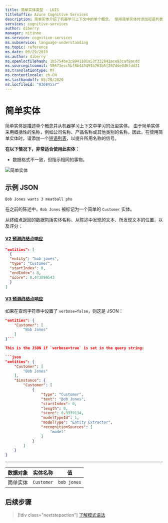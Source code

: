 ```yaml
---
title: 简单实体类型 - LUIS
titleSuffix: Azure Cognitive Services
description: 简单实体介绍了机器学习上下文中的单个概念。 使用简单实体时添加短语列表以改进结果。
services: cognitive-services
author: diberry
manager: nitinme
ms.service: cognitive-services
ms.subservice: language-understanding
ms.topic: reference
ms.date: 09/29/2019
ms.author: diberry
ms.openlocfilehash: 1b5754be3c9941101a53f332841ace93caf9acdd
ms.sourcegitcommit: 50673ecc5bf8b443491b763b5f287dde046fdd31
ms.translationtype: MT
ms.contentlocale: zh-CN
ms.lasthandoff: 05/20/2020
ms.locfileid: "83684557"
---
```

# <a name="simple-entity"></a>简单实体

简单实体是描述单个概念并从机器学习上下文中学习的泛型实体。 由于简单实体采用概括性的名称，例如公司名称、产品名称或其他类别的名称，因此，在使用简单实体时，请添加一个[短语列表](luis-concept-feature.md)，以提升所用名称的信号。

**在以下情况下，非常适合使用此实体：**

* 数据格式不一致，但指示相同的事物。

![简单实体](./media/luis-concept-entities/simple-entity.png)

## <a name="example-json"></a>示例 JSON

`Bob Jones wants 3 meatball pho`

在之前的陈述中，`Bob Jones` 被标记为一个简单的 `Customer` 实体。

从终结点返回的数据包括实体名称、从陈述中发现的文本、所发现文本的位置，以及评分：

#### <a name="v2-prediction-endpoint-response"></a>[V2 预测终结点响应](#tab/V2)

```JSON
"entities": [
  {
  "entity": "bob jones",
  "type": "Customer",
  "startIndex": 0,
  "endIndex": 8,
  "score": 0.473899543
  }
]
```

#### <a name="v3-prediction-endpoint-response"></a>[V3 预测终结点响应](#tab/V3)

如果在查询字符串中设置了 `verbose=false`，则这是 JSON：

```json
"entities": {
    "Customer": [
        "Bob Jones"
    ]
}```

This is the JSON if `verbose=true` is set in the query string:

```json
"entities": {
    "Customer": [
        "Bob Jones"
    ],
    "$instance": {
        "Customer": [
            {
                "type": "Customer",
                "text": "Bob Jones",
                "startIndex": 0,
                "length": 9,
                "score": 0.9339134,
                "modelTypeId": 1,
                "modelType": "Entity Extractor",
                "recognitionSources": [
                    "model"
                ]
            }
        ]
    }
}
```

* * *

|数据对象|实体名称|值|
|--|--|--|
|简单实体|`Customer`|`bob jones`|

## <a name="next-steps"></a>后续步骤

> [!div class="nextstepaction"]
> [了解模式语法](reference-pattern-syntax.md)